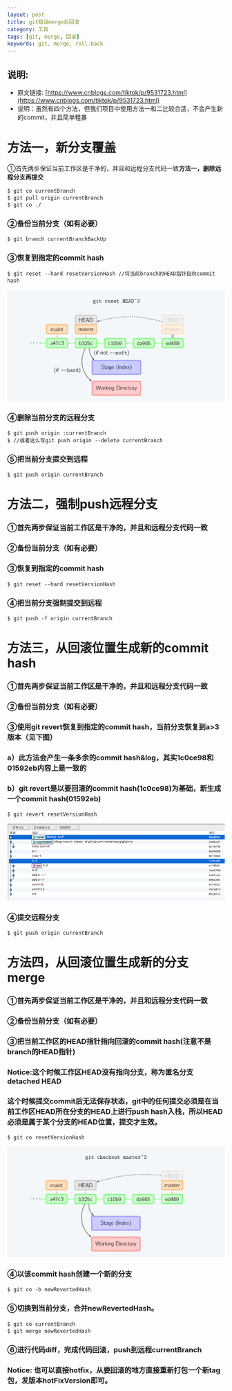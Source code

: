 ```yaml
---
layout: post
title: git错误merge后回滚
category: 工具
tags: [git, merge, 回滚]
keywords: git, merge, roll-back
---
```


## 说明:

- 原文链接:  [https://www.cnblogs.com/tiktok/p/9531723.html](https://www.cnblogs.com/tiktok/p/9531723.html)
- 说明：虽然有四个方法，但我们项目中使用方法一和二比较合适，不会产生新的commit，并且简单粗暴

# **方法一，新分支覆盖**


①首先两步保证当前工作区是干净的，并且和远程分支代码一致**方法一，删除远程分支再提交** 

```
$ git co currentBranch
$ git pull origin currentBranch
$ git co ./
```

### ②备份当前分支（如有必要）

```
$ git branch currentBranchBackUp
```

### ③恢复到指定的commit hash

```
$ git reset --hard resetVersionHash //将当前branch的HEAD指针指向commit hash
```

![new_branch_replace](/assets/img/tool/git/new_branch_replace.png)

### ④删除当前分支的远程分支

```
$ git push origin :currentBranch 
$ //或者这么写git push origin --delete currentBranch
```

### ⑤把当前分支提交到远程

```
$ git push origin currentBranch
```

# **方法二，强制push远程分支**

### ①首先两步保证当前工作区是干净的，并且和远程分支代码一致

### ②备份当前分支（如有必要）

### ③恢复到指定的commit hash

```
$ git reset --hard resetVersionHash
```

### ④把当前分支强制提交到远程

```
$ git push -f origin currentBranch
```

# 方法三，从回滚位置生成新的commit hash

### ①首先两步保证当前工作区是干净的，并且和远程分支代码一致

### ②备份当前分支（如有必要）

### ③使用git revert恢复到指定的commit hash，当前分支恢复到a>3版本（见下图）

### a）此方法会产生一条多余的commit hash&log，其实1c0ce98和01592eb内容上是一致的

### b）git revert是以要回滚的commit hash(1c0ce98)为基础，新生成一个commit hash(01592eb)

```
$ git revert resetVersionHash
```

![commit_hash](/assets/img/tool/git/commit_hash.png)

### ④提交远程分支

```
$ git push origin currentBranch
```

# 方法四，从回滚位置生成新的分支merge

### ①首先两步保证当前工作区是干净的，并且和远程分支代码一致

### ②备份当前分支（如有必要）

### ③把当前工作区的HEAD指针指向回滚的commit hash(注意不是branch的HEAD指针)

### Notice:这个时候工作区HEAD没有指向分支，称为匿名分支detached HEAD

### 这个时候提交commit后无法保存状态，git中的任何提交必须是在当前工作区HEAD所在分支的HEAD上进行push hash入栈，所以HEAD必须是属于某个分支的HEAD位置，提交才生效。

```
$ git co resetVersionHash
```

![new_branch_merge](/assets/img/tool/git/new_branch_merge.png)

### ④以该commit hash创建一个新的分支

```
$ git co -b newRevertedHash
```

### ⑤切换到当前分支，合并newRevertedHash。

```
$ git co currentBranch
$ git merge newRevertedHash
```

### ⑥进行代码diff，完成代码回滚，push到远程currentBranch

### Notice: 也可以直接hotfix，从要回滚的地方直接重新打包一个新tag包，发版本hotFixVersion即可。
